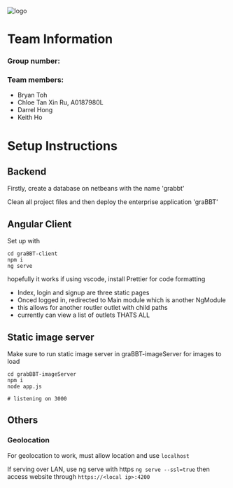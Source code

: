 ![logo](https://i.imgur.com/WtqFOwP.png)

# Team Information

### Group number: 
### Team members:
- Bryan Toh 
- Chloe Tan Xin Ru, A0187980L
- Darrel Hong 
- Keith Ho 

# Setup Instructions

## Backend

Firstly, create a database on netbeans with the name 'grabbt'

Clean all project files and then deploy the enterprise application 'graBBT'

## Angular Client

Set up with

```
cd graBBT-client
npm i
ng serve
```

hopefully it works
if using vscode, install Prettier for code formatting

- Index, login and signup are three static pages
- Onced logged in, redirected to Main module which is another NgModule
- this allows for another routler outlet with child paths
- currently can view a list of outlets THATS ALL

## Static image server

Make sure to run static image server in graBBT-imageServer for images to load

```
cd grabBBT-imageServer
npm i
node app.js

# listening on 3000
```

## Others

### Geolocation

For geolocation to work, must allow location and use `localhost`

If serving over LAN, use ng serve with https
`ng serve --ssl=true`
then access website through
`https://<local ip>:4200`

